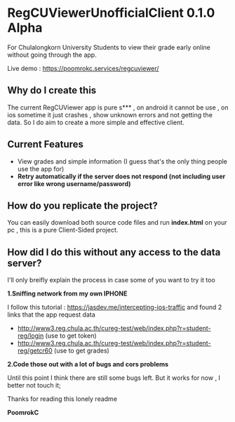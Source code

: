 # RegCUViewerUnofficialClient 0.1.0 Alpha
For Chulalongkorn University Students to view their grade early online without going through the app.
 
Live demo : https://poomrokc.services/regcuviewer/
## Why do I create this
The current RegCUViewer app is pure s*** , on android it cannot be use , on ios sometime it just crashes , show unknown errors and not getting the data. So I do aim to create a more simple and effective client.
## Current Features
- View grades and simple information (I guess that's the only thing people use the app for)
- **Retry automatically if the server does not respond (not including user error like wrong username/password)**
## How do you replicate the project?
You can easily download both source code files and run **index.html** on your pc , this is a pure Client-Sided project.
## How did I do this without any access to the data server?
I'll only breifly explain the process in case some of you want to try it too

**1.Sniffing network from my own IPHONE**

I follow this tutorial : https://jasdev.me/intercepting-ios-traffic and found 2 links that the app request data
- http://www3.reg.chula.ac.th/cureg-test/web/index.php?r=student-reg/login (use to get token)
- http://www3.reg.chula.ac.th/cureg-test/web/index.php?r=student-reg/getcr60 (use to get grades)

**2.Code those out with a lot of bugs and cors problems**

Until this point I think there are still some bugs left. But it works for now , I better not touch it;

Thanks for reading this lonely readme

**PoomrokC**
